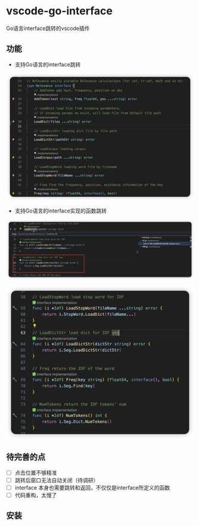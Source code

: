 # vscode-go-interface 

Go语言interface跳转的vscode插件

## 功能

- 支持Go语言的interface跳转

![image](./images/interface.png)

- 支持Go语言的interface实现的函数跳转

![image](./images/interface_nav.png)

![image](./images/implementation.png)


## 待完善的点

- [ ] 点击位置不够精准
- [ ] 跳转后窗口无法自动关闭（待调研）
- [ ] interface 本身也需要跳转和返回，不仅仅是interface所定义的函数
- [ ] 代码重构，太慢了

## 安装
